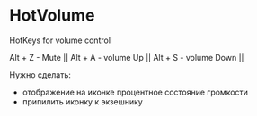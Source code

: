 HotVolume
=========

HotKeys for volume control

 Alt + Z - Mute ||
 Alt + A - volume Up || 
 Alt + S - volume Down || 

Нужно сделать: 
- отображение на иконке процентное состояние громкости
- припилить иконку к экзешнику
